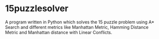 # 15puzzlesolver

A program written in Python which solves the 15 puzzle problem using A* Search and different metrics like Manhattan Metric, Hamming Distance Metric and Manhattan distance with Linear Conflicts.
